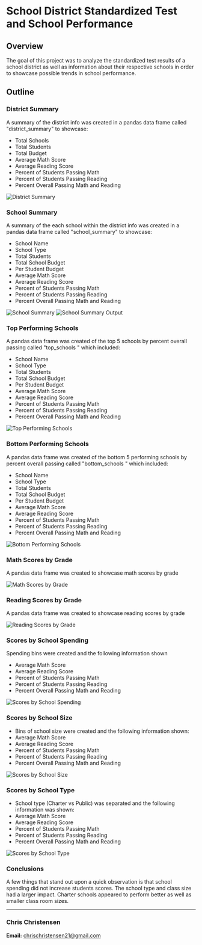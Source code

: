 # School District Standardized Test and School Performance

## Overview

The goal of this project was to analyze the standardized test results of a school district as well as information about their respective schools in order to showcase possible trends in school performance.

## Outline

### District Summary

A summary of the district info was created in a pandas data frame called "district_summary" to showcase:
* Total Schools
* Total Students
* Total Budget
* Average Math Score
* Average Reading Score
* Percent of Students Passing Math 
* Percent of Students Passing Reading 
* Percent Overall Passing Math and Reading

![District Summary](https://github.com/chrischristensen21/School-District-Data-Summary-Using-Pandas/blob/main/PyCitySchools/Screen%20Shots/District%20Summary.png?raw=true)

### School Summary

A summary of the each school within the district info was created in a pandas data frame called "school_summary" to showcase:
* School Name
* School Type
* Total Students
* Total School Budget
* Per Student Budget
* Average Math Score
* Average Reading Score
* Percent of Students Passing Math 
* Percent of Students Passing Reading 
* Percent Overall Passing Math and Reading

![School Summary](https://github.com/chrischristensen21/School-District-Data-Summary-Using-Pandas/blob/main/PyCitySchools/Screen%20Shots/School%20Summary%20Code.png?raw=true)
![School Summary Output](https://github.com/chrischristensen21/School-District-Data-Summary-Using-Pandas/blob/main/PyCitySchools/Screen%20Shots/School%20Summary%20Output%20Dataframe.png)

### Top Performing Schools 

A pandas data frame was created of the top 5 schools by percent overall passing called "top_schools " which included:
* School Name
* School Type
* Total Students
* Total School Budget
* Per Student Budget
* Average Math Score
* Average Reading Score
* Percent of Students Passing Math 
* Percent of Students Passing Reading 
* Percent Overall Passing Math and Reading

![Top Performing Schools](https://github.com/chrischristensen21/School-District-Data-Summary-Using-Pandas/blob/main/PyCitySchools/Screen%20Shots/Top%20Performing%20Schools.png)

### Bottom Performing Schools

A pandas data frame was created of the bottom 5 performing schools by percent overall passing called "bottom_schools " which included:

* School Name
* School Type
* Total Students
* Total School Budget
* Per Student Budget
* Average Math Score
* Average Reading Score
* Percent of Students Passing Math 
* Percent of Students Passing Reading 
* Percent Overall Passing Math and Reading

![Bottom Performing Schools](https://github.com/chrischristensen21/School-District-Data-Summary-Using-Pandas/blob/main/PyCitySchools/Screen%20Shots/Bottom%20Performing%20Schools.png)

### Math Scores by Grade

A pandas data frame was created to showcase math scores by grade

![Math Scores by Grade](https://github.com/chrischristensen21/School-District-Data-Summary-Using-Pandas/blob/main/PyCitySchools/Screen%20Shots/Math%20Scores%20by%20Grade.png)

### Reading Scores by Grade

A pandas data frame was created to showcase reading scores by grade

![Reading Scores by Grade](https://github.com/chrischristensen21/School-District-Data-Summary-Using-Pandas/blob/main/PyCitySchools/Screen%20Shots/Reading%20Scores%20by%20Grade.png)

### Scores by School Spending

Spending bins were created and the following information shown
* Average Math Score
* Average Reading Score
* Percent of Students Passing Math 
* Percent of Students Passing Reading 
* Percent Overall Passing Math and Reading

![Scores by School Spending](https://github.com/chrischristensen21/School-District-Data-Summary-Using-Pandas/blob/main/PyCitySchools/Screen%20Shots/Scores%20by%20School%20Spending.png)

### Scores by School Size

* Bins of school size were created and the following information shown:
* Average Math Score
* Average Reading Score
* Percent of Students Passing Math 
* Percent of Students Passing Reading 
* Percent Overall Passing Math and Reading

![Scores by School Size](https://github.com/chrischristensen21/School-District-Data-Summary-Using-Pandas/blob/main/PyCitySchools/Screen%20Shots/Score%20by%20School%20Size.png)

### Scores by School Type

* School type (Charter vs Public) was separated and the following information was shown:
* Average Math Score
* Average Reading Score
* Percent of Students Passing Math 
* Percent of Students Passing Reading 
* Percent Overall Passing Math and Reading

![Scores by School Type](https://github.com/chrischristensen21/School-District-Data-Summary-Using-Pandas/blob/main/PyCitySchools/Screen%20Shots/Scores%20by%20School%20Type.png)

### Conclusions

A few things that stand out upon a quick observation is that school spending did not increase students scores. The school type and class size had a larger impact. Charter schools appeared to perform better as well as smaller class room sizes.

---
### Chris Christensen
**Email:** chrischristensen21@gmail.com
